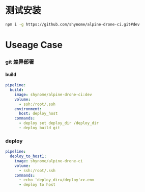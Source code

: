 # 测试安装

```sh
npm i -g https://github.com/shynome/alpine-drone-ci.git#dev
```

# Useage Case

### git 差异部署

#### build
```yaml
pipeline:
  build:
    image: shynome/alpine-drone-ci:dev
    volume:
      - ssh:/root/.ssh
    environment:
      host: deploy_host
    commands:
      - deploy set deploy_dir /deploy_dir 
      - deploy build git
```


### deploy
```yaml
pipeline:
  deploy_to_host1:
    image: shynome/alpine-drone-ci
    volume:
      - ssh:/root/.ssh
    commands:
      - echo 'deploy_dir=/deploy'>>.env
      - deploy to host
```